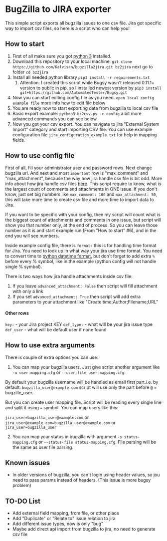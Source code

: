 # BugZilla to JIRA exporter
This simple script exports all bugzilla issues to one csv file. Jira got specific way to import csv files, so here is a script who can help you!

## How to start
1. First of all make sure you got [python 3](https://www.python.org/downloads/) installed.
2. Download this repository to your local machine: `git clone https://github.com/Kalvisan/bugzilla2jira.git bz2jira` next go to folder `cd bz2jira`
3. Install all needed python library `pip3 install -r requirements.txt`
    1. Attention: I created this script while Bugsy wasn't released 0.11.1+ version to public in pip, so I installed newest version by `pip3 install git+https://github.com/AutomatedTester/Bugsy.git` 
4. Now you can start editing config file as you need. `open local config example file` more info how to edit file below
5. You are ready now to start exporting data from bugzilla to local csv file
6. Basic export example: `python3 bz2csv.py -c config` a bit more advanced commands you can see below.
7. Now you got your csv export. You can navigate to jira "External System Import" category and start importing CSV file. You can use example configuration file `jira_configuration_example.txt` for help in mapping fields.

## How to use config file
First of all, fill your administrator user and password rows. Next change bugzilla url. 
And next and most `important` row is "max_comment" and "max_attachment", because the way how jira handle csv file is bit odd.
More info about how jira handle csv files [here](https://confluence.atlassian.com/adminjiracloud/importing-data-from-csv-776636762.html).
This script require to know, what is the largest count of comments and attachments in ONE issue. If you don't know, just set big numbers like `max_comment: 100` and `max_attachment: 50`, this will take more time to create csv file and more time to import data to Jira.

If you want to be specific with your config, then my script will count what is the biggest count of attachments and comments in one issue, but script will show you that number only, at the end of process. So you can leave those number as it is and start example run (From "How to start" #6), and in the end you will see numbers.


Inside example config file, there is `format:` this is for handling time format for Jira. You need to look up in what way your jira use time format.
You need to convert time to [python datetime format](https://docs.python.org/3/library/datetime.html#strftime-and-strptime-format-codes), but don't forget to add extra `%` before every % symbol, like in the example (python config will not handle single % symbol).

There is two ways how jira handle attachments inside csv file:
1. If you leave `advanced_attachment: False` then script will fill attachment with only a link
2. If you set `advanced_attachment: True` then script will add extra parameters to your attachment like "Create time;Author;Filename;URL"

#### Other rows
`key:` - your Jira project KEY
`def_type:` - what will be your jira issue type
`def_user` - what will be default user if none found  

## How to use extra arguments
There is couple of extra options you can use:
1. You can map your bugzilla users. Just give script another argument like `-u user-mapping.cfg` or `--user-file user-mapping.cfg`:

By default your bugzilla username will be handled as email first part.i.e. by default: `bugzilla_user@example.com` script will use only the part before `@` = bugzille_user.

But you can create user mapping file. Script will be reading every single line and split it using `=` symbol.
You can map users like this:

`jira_user=bugzilla_user@example.com` or
`jira_user@example.com=bugzilla_user@example.com` or
`jira_user=bugzilla_user`

2. You can map your status in bugzilla with argument `-s status-mapping.cfg` or `--status-file status-mapping.cfg`. File parsing will be the same as user file parsing.

## Known issues
* In older versions of bugzilla, you can't login using header values, so jou need to pass params instead of headers. (This issue is more bugsy problem)

## TO-DO List
* Add external field mapping, from file, or other place
* Add "Duplicate" or "Relate to" issue relation to jira
* Add different issue types, now is only "bug"
* Maybe add direct api import from bugzilla to jira, no need to generate csv file

